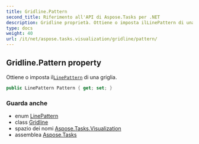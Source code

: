 ```yaml
---
title: Gridline.Pattern
second_title: Riferimento all'API di Aspose.Tasks per .NET
description: Gridline proprietà. Ottiene o imposta ilLinePattern di una griglia.
type: docs
weight: 40
url: /it/net/aspose.tasks.visualization/gridline/pattern/
---
```

## Gridline.Pattern property

Ottiene o imposta il[`LinePattern`](../../linepattern/) di una griglia.

```csharp
public LinePattern Pattern { get; set; }
```

### Guarda anche

* enum [LinePattern](../../linepattern/)
* class [Gridline](../)
* spazio dei nomi [Aspose.Tasks.Visualization](../../gridline/)
* assemblea [Aspose.Tasks](../../../)


